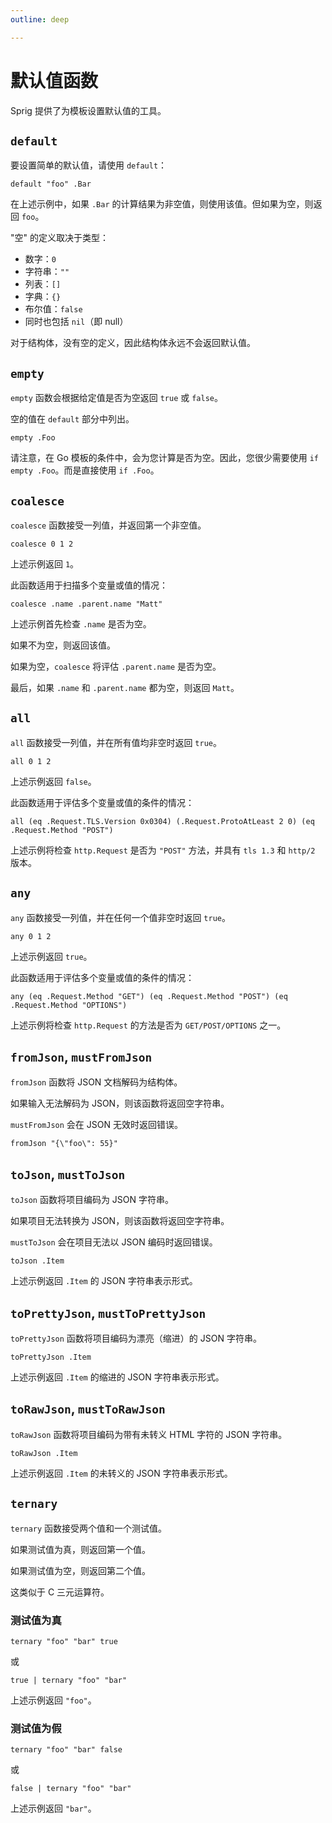 ```yaml
---
outline: deep

---
```


# 默认值函数

Sprig 提供了为模板设置默认值的工具。

## `default`

要设置简单的默认值，请使用 `default`：

```
default "foo" .Bar
```

在上述示例中，如果 `.Bar` 的计算结果为非空值，则使用该值。但如果为空，则返回 `foo`。

"空" 的定义取决于类型：

* 数字：`0`
* 字符串：`""`
* 列表：`[]`
* 字典：`{}`
* 布尔值：`false`
* 同时也包括 `nil`（即 null）

对于结构体，没有空的定义，因此结构体永远不会返回默认值。

## `empty`

`empty` 函数会根据给定值是否为空返回 `true` 或 `false`。

空的值在 `default` 部分中列出。

```
empty .Foo
```

请注意，在 Go 模板的条件中，会为您计算是否为空。因此，您很少需要使用 `if empty .Foo`。而是直接使用 `if .Foo`。

## `coalesce`

`coalesce` 函数接受一列值，并返回第一个非空值。

```
coalesce 0 1 2
```

上述示例返回 `1`。

此函数适用于扫描多个变量或值的情况：

```
coalesce .name .parent.name "Matt"
```

上述示例首先检查 `.name` 是否为空。

如果不为空，则返回该值。

如果为空，`coalesce` 将评估 `.parent.name` 是否为空。

最后，如果 `.name` 和 `.parent.name` 都为空，则返回 `Matt`。

## `all`

`all` 函数接受一列值，并在所有值均非空时返回 `true`。

```
all 0 1 2
```

上述示例返回 `false`。

此函数适用于评估多个变量或值的条件的情况：

```
all (eq .Request.TLS.Version 0x0304) (.Request.ProtoAtLeast 2 0) (eq .Request.Method "POST")
```

上述示例将检查 `http.Request` 是否为 `"POST"` 方法，并具有 `tls 1.3` 和 `http/2` 版本。

## `any`

`any` 函数接受一列值，并在任何一个值非空时返回 `true`。

```
any 0 1 2
```

上述示例返回 `true`。

此函数适用于评估多个变量或值的条件的情况：

```
any (eq .Request.Method "GET") (eq .Request.Method "POST") (eq .Request.Method "OPTIONS")
```

上述示例将检查 `http.Request` 的方法是否为 `GET/POST/OPTIONS` 之一。

## `fromJson`, `mustFromJson`

`fromJson` 函数将 JSON 文档解码为结构体。

如果输入无法解码为 JSON，则该函数将返回空字符串。

`mustFromJson` 会在 JSON 无效时返回错误。

```
fromJson "{\"foo\": 55}"
```

## `toJson`, `mustToJson`

`toJson` 函数将项目编码为 JSON 字符串。

如果项目无法转换为 JSON，则该函数将返回空字符串。

`mustToJson` 会在项目无法以 JSON 编码时返回错误。

```
toJson .Item
```

上述示例返回 `.Item` 的 JSON 字符串表示形式。

## `toPrettyJson`, `mustToPrettyJson`

`toPrettyJson` 函数将项目编码为漂亮（缩进）的 JSON 字符串。

```
toPrettyJson .Item
```

上述示例返回 `.Item` 的缩进的 JSON 字符串表示形式。

## `toRawJson`, `mustToRawJson`

`toRawJson` 函数将项目编码为带有未转义 HTML 字符的 JSON 字符串。

```
toRawJson .Item
```

上述示例返回 `.Item` 的未转义的 JSON 字符串表示形式。

## `ternary`

`ternary` 函数接受两个值和一个测试值。

如果测试值为真，则返回第一个值。

如果测试值为空，则返回第二个值。

这类似于 C 三元运算符。

### 测试值为真

```
ternary "foo" "bar" true
```

或

```
true | ternary "foo" "bar"
```

上述示例返回 `"foo"`。

### 测试值为假

```
ternary "foo" "bar" false
```

或

```
false | ternary "foo" "bar"
```

上述示例返回 `"bar"`。
